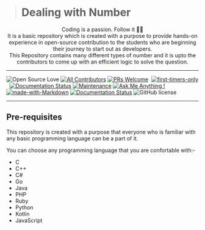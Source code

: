 > # Dealing with Number

<p align="center">
  Coding is a passion. Follow it 💯💯
  <br />
    It is a basic repository which is created with a purpose to provide hands-on experience in open-source contribution to the students who are beginning their journey to start out as developers. <br> 
    This Repository contains many different types of number and it is upto the contributors to come up with an efficient logic to solve the question. 
</p>

---

![Open Source Love](https://badges.frapsoft.com/os/v1/open-source.svg?v=102)
[![All Contributors](https://img.shields.io/badge/all_contributors-4-orange.svg?style=flat-square)](#contributors-)
[![PRs Welcome](https://img.shields.io/badge/PRs-welcome-brightgreen.svg?style=flat-square)](https://github.com/Developer-Circle/Gravity-of-Numbers)&nbsp;
[![first-timers-only](https://img.shields.io/badge/first--timers--only-friendly-blue.svg?style=flat-square)](https://github.com/Developer-Circle/Gravity-of-Numbers/)&nbsp;
[![Documentation Status](https://readthedocs.org/projects/ansicolortags/badge/?version=latest)](https://github.com/Developer-Circle/Gravity-of-Numbers/README.md)&nbsp;[![Maintenance](https://img.shields.io/badge/Maintained%3F-yes-green.svg)](https://GitHub.com/Developer-Circle/Gravity-of-Numbers/commit-activity) [![Ask Me Anything !](https://img.shields.io/badge/Ask%20me-anything-1abc9c.svg)](http://madhavbahl.tech/contact/) [![made-with-Markdown](https://img.shields.io/badge/Made%20with-Markdown-1f425f.svg)](http://commonmark.org) [![Documentation Status](https://readthedocs.org/projects/ansicolortags/badge/?version=latest)](http://ansicolortags.readthedocs.io/?badge=latest) ![GitHub license](https://img.shields.io/github/license/Developer-Circle/Gravity-of-Numbers.svg)

---

## Pre-requisites

This repository is created with a purpose that everyone who is familiar with any basic programming language can be a part of it.

You can choose any programming language that you are confortable with:-

- C
- C++
- C#
- Go
- Java
- PHP
- Ruby
- Python
- Kotlin
- JavaScript

